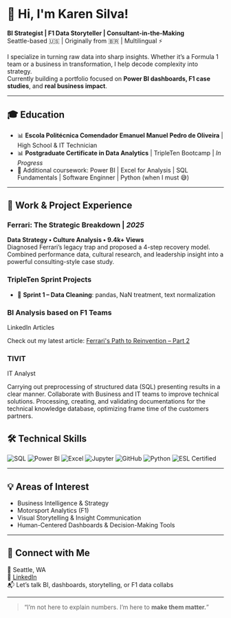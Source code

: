 # 👋 Hi, I'm Karen Silva!
**BI Strategist | F1 Data Storyteller | Consultant-in-the-Making**  
Seattle-based 🇺🇸 | Originally from 🇧🇷 | Multilingual ⚡

I specialize in turning raw data into sharp insights. Whether it’s a Formula 1 team or a business in transformation, I help decode complexity into strategy.  
Currently building a portfolio focused on **Power BI dashboards, F1 case studies**, and **real business impact**.

---

## 🎓 Education
- 📊 **Escola Politécnica Comendador Emanuel Manuel Pedro de Oliveira** | High School & IT Technician
- 📊 **Postgraduate Certificate in Data Analytics** | TripleTen Bootcamp | *In Progress*
- 📘 Additional coursework: Power BI | Excel for Analysis | SQL Fundamentals | Software Enginner | Python (when I must 😅)

---

## 💼 Work & Project Experience

### **Ferrari: The Strategic Breakdown** | *2025*  
**Data Strategy • Culture Analysis • 9.4k+ Views**  
Diagnosed Ferrari’s legacy trap and proposed a 4-step recovery model. Combined performance data, cultural research, and leadership insight into a powerful consulting-style case study.  


### **TripleTen Sprint Projects**  
- 🧹 **Sprint 1 – Data Cleaning**: pandas, NaN treatment, text normalization

### **BI Analysis based on F1 Teams** 
LinkedIn Articles  


Check out my latest article: [Ferrari's Path to Reinvention – Part 2](https://www.linkedin.com/pulse/ferrari-path-reinvention-part-two-karen-silva-bn7cf/?trackingId=g%2BnJmWjSTvu3W0xq91PGqg%3D%3D)

### **TIVIT**
IT Analyst

Carrying out preprocessing of structured data (SQL) presenting results in a clear manner.
Collaborate with Business and IT teams to improve technical solutions.
Processing, creating, and validating documentations for the technical knowledge database, optimizing  frame time of the customers partners.



## 🛠️ Technical Skills

![SQL](https://img.shields.io/badge/-SQL-informational?style=flat&logo=postgresql&logoColor=white)
![Power BI](https://img.shields.io/badge/-Power%20BI-yellow?style=flat&logo=powerbi&logoColor=white)
![Excel](https://img.shields.io/badge/-Excel-green?style=flat&logo=microsoft-excel&logoColor=white)
![Jupyter](https://img.shields.io/badge/-Jupyter-orange?style=flat&logo=Jupyter&logoColor=white)
![GitHub](https://img.shields.io/badge/-GitHub-gray?style=flat&logo=github&logoColor=white)
![Python](https://img.shields.io/badge/-Python-blue?style=flat&logo=python&logoColor=white)
![ESL Certified](https://img.shields.io/badge/ESL%20Certified-C2-blueviolet?style=flat&logo=language&logoColor=white)



---

## 💡 Areas of Interest
- Business Intelligence & Strategy
- Motorsport Analytics (F1)
- Visual Storytelling & Insight Communication
- Human-Centered Dashboards & Decision-Making Tools

---

## 🔗 Connect with Me

📍 Seattle, WA  
💼 [LinkedIn](https://www.linkedin.com/in/karen-j-silva)  
📬 Let’s talk BI, dashboards, storytelling, or F1 data collabs

---

> “I’m not here to explain numbers. I’m here to **make them matter.**”

<!--
**kjssilva/kjssilva** is a ✨ _special_ ✨ repository because its `README.md` (this file) appears on your GitHub profile.

Here are some ideas to get you started:

- 🔭 I’m currently working on ...
- 🌱 I’m currently learning ...
- 👯 I’m looking to collaborate on ...
- 🤔 I’m looking for help with ...
- 💬 Ask me about ...
- 📫 How to reach me: ...
- 😄 Pronouns: ...
- ⚡ Fun fact: ...
-->
